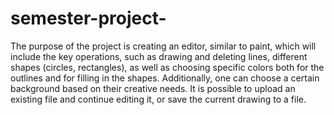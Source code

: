# semester-project-

The purpose of the project is creating an editor, similar to paint, 
which will include the key operations, such as drawing and deleting 
lines, different shapes (circles, rectangles), as well as choosing 
specific colors both for the outlines and for filling in the shapes. 
Additionally, one can choose a certain background based on their 
creative needs. It is possible to upload an existing file and continue 
editing it, or save the current drawing to a file. 
